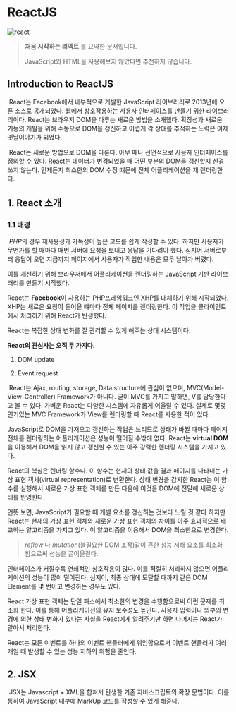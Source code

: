 # ReactJS

<img src="https://t1.daumcdn.net/cfile/tistory/2561E13457ED0F0518" alt = 'react'>

> **처음 시작하는 리엑트** 를 요약한 문서입니다.
>
> JavaScript와 HTML을 사용해보지 않았다면 추천하지 않습니다.

## Introduction to ReactJS

​	React는 Facebook에서 내부적으로 개발한 JavaScript 라이브러리로 2013년에 오픈 소스로 공개되었다. 웹에서 상호작용하는 사용자 인터페이스를 만들기 위한 라이브러리이다. React는 브라우저 DOM을 다루는 새로운 방법을 소개했다. 확장성과 새로운 기능의 개발을 위해 수동으로 DOM을 갱신하고 어렵게 각 상태를 추적하는 노력은 이제 옛날이야기가 되었다.

​	React는 새로운 방법으로 DOM을 다룬다. 아무 때나 선언적으로 사용자 인터페이스를 정의할 수 있다. React는 데이터가 변경되었을 때 어떤 부분의 DOM을 갱신할지 신경 쓰지 않는다. 언제든지 최소한의 DOM 수정 떄문에 전체 어플리케이션을 재 렌더링한다.

## 1. React 소개

### 1.1 배경

​	*PHP*의 경우 재사용성과 가독성이 높은 코드를 쉽게 작성할 수 있다. 하지만 사용자가 무언가를 할 때마다 매번 서버에 요청을 보내고 응답을 기다려야 했다. 심지어 서버로부터 응답이 오면 지금까지 페이지에서 사용자가 작업한 내용은 모두 날아가 버렸다. 

  이를 개선하기 위해 브라우저에서 어플리케이션을 렌더링하는 JavaScript 기반 라이브러리를 만들기 시작했다. 

  React는 **Facebook**이 사용하는 PHP프레임워크인 XHP를 대체하기 위해 시작되었다. XHP는 새로운 요청이 들어올 떄마다 전체 페이지를 렌더링한다. 이 작업을 클라이언트에서 처리하기 위해 React가 탄생했다. 

React는 복잡한 상태 변화를 잘 관리할 수 있게 해주는 상태 시스템이다. 

  **React의 관심사는 오직 두 가지다.**

1. DOM update

2. Event request



​	React는 Ajax, routing, storage, Data structure에 관심이 없으며, MVC(Model-View-Controller) Framework가 아니다. 굳이 MVC를 가지고 말하면, V를 담당한다고 볼 수 있다.  가벼운 React는 다양한 시스템에 자유롭게 어울릴 수 있다. 실제로 몇몇 인기있는 MVC Framework가 View를 렌더링할 때 React를 사용한 적이 있다.

  JavaScript로 DOM을 가져오고 갱신하는 작업은 느리므로 상태가 바뀔 때마다 페이지 전체를 렌더링하는 어플리케이션은 성능이 떨어질 수밖에 없다. React는 **virtual DOM**을 이용해서 DOM을 읽지 않고 갱신할 수 있는 아주 강력한 렌더링 시스템을 가지고 있다.

  React의 핵심은 렌더링 함수다. 이 함수는 현재의 상태 값을 결과 페이지를 나타내는 가상 표현 객체(virtual representation)로 변환한다. 상태 변경을 감지한 React는 이 함수를 실행해서 새로운 가상 표현 객체를 만든 다음에 이것을 DOM에 전달해 새로운 상태를 반영한다.

  언뜻 보면, JavaScript가 필요할 때 개별 요소를 갱신하는 것보다 느릴 것 같다 하지만 React는 현재의 가상 표현 객체와 새로운 가상 표현 객체의 차이를 아주 효과적으로 배교하는 알고리즘을 가지고 있다. 이 알고리즘을 이용해서 DOM을 최소한으로 변경한다. 

> *reflow* 나 *mutation*(불필요한 DOM 조작)같이  흔한 성능 저해 요소를 최소화 함으로써 성능을 끌어올린다.

  인터페이스가 커질수록 연쇄적인 상호작용이 많다. 이를 적절히 처리하지 않으면 어플리케이션의 성능이 많이 떨어진다. 심지어, 최종 상태에 도달할 때까지 같은 DOM Element를 몇 번이고 변경하는 경우도 있다. 

  React 가상 표현 객체는 단일 패스에서 최소한의 변경을 수행함으로써 이런 문제를 최소화 한다. 이를 통해 어플리케이션의 유지 보수성도 높인다. 사용자 입력이나 외부의 변경에 의한 상태 변화가 있다는 사실을 React에게 알려주기만 하면 나머지는 React가 알아서 처리한다. 

  React는 모든 이벤트를 하나의 이벤트 핸들러에게 위임함으로써 이벤트 핸들러가 여러 개일 때 발생할 수 있는 성능 저하의 위험을 줄인다.

## 2. JSX

​	JSX는 Javascript + XML을 합쳐서 탄생한 기존 자바스크립트의 확장 문법이다. 이를 통하여 JavaScript 내부에 MarkUp 코드를 작성할 수 있게 해준다.